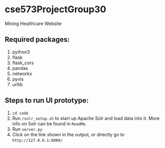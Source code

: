 # cse573ProjectGroup30
Mining Healthcare Website


## Required packages:
1. python3
2. flask
3. flask_cors
4. pandas
5. networkx
6. pyvis
7. urllib


## Steps to run UI prototype:
1. `cd code` 
2. Run `/solr_setup.sh` to start up Apache Solr and load data into it. More info on Solr can be found in `ReadMe`.
3. Run `server.py`
4. Click on the link shown in the output, or directly go to `http://127.0.0.1:8080/`
